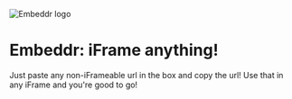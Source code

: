 ![Embeddr logo](https://github.com/LupineVault/embeddr/blob/ca12572fe17f207d2ff140aa4ca3854061503795/logo.png?raw=true)
# Embeddr: iFrame anything!

Just paste any non-iFrameable url in the box and copy the url! Use that in any iFrame and you're good to go!
